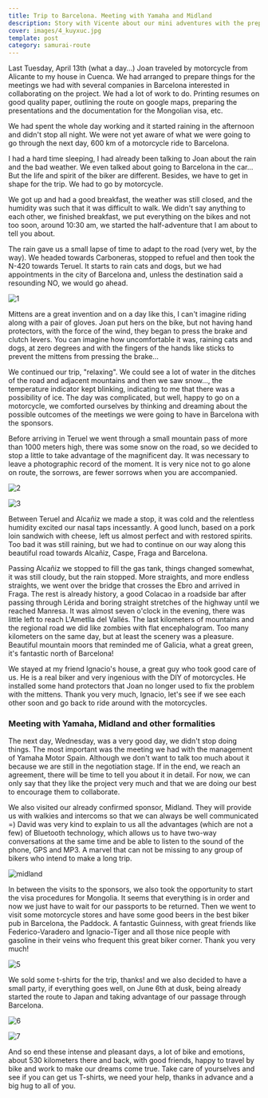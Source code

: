 ```yaml
---
title: Trip to Barcelona. Meeting with Yamaha and Midland
description: Story with Vicente about our mini adventures with the preparations for the trip
cover: images/4_kuyxuc.jpg
template: post
category: samurai-route
---
```


Last Tuesday, April 13th (what a day...) Joan traveled by motorcycle from Alicante to my house in Cuenca. We had arranged to prepare things for the meetings we had with several companies in Barcelona interested in collaborating on the project. We had a lot of work to do. Printing resumes on good quality paper, outlining the route on google maps, preparing the presentations and the documentation for the Mongolian visa, etc.

We had spent the whole day working and it started raining in the afternoon and didn't stop all night. We were not yet aware of what we were going to go through the next day, 600 km of a motorcycle ride to Barcelona.

I had a hard time sleeping, I had already been talking to Joan about the rain and the bad weather. We even talked about going to Barcelona in the car... But the life and spirit of the biker are different. Besides, we have to get in shape for the trip. We had to go by motorcycle.

We got up and had a good breakfast, the weather was still closed, and the humidity was such that it was difficult to walk. We didn't say anything to each other, we finished breakfast, we put everything on the bikes and not too soon, around 10:30 am, we started the half-adventure that I am about to tell you about.

The rain gave us a small lapse of time to adapt to the road (very wet, by the way). We headed towards Carboneras, stopped to refuel and then took the N-420 towards Teruel. It starts to rain cats and dogs, but we had appointments in the city of Barcelona and, unless the destination said a resounding NO, we would go ahead.

![1](/blog/trip-to-barcelona-meet-yamaha-and-midland/images/1_ciiykf.jpg)

Mittens are a great invention and on a day like this, I can't imagine riding along with a pair of gloves. Joan put hers on the bike, but not having hand protectors, with the force of the wind, they began to press the brake and clutch levers. You can imagine how uncomfortable it was, raining cats and dogs, at zero degrees and with the fingers of the hands like sticks to prevent the mittens from pressing the brake...

We continued our trip, "relaxing". We could see a lot of water in the ditches of the road and adjacent mountains and then we saw snow..., the temperature indicator kept blinking, indicating to me that there was a possibility of ice. The day was complicated, but well, happy to go on a motorcycle, we comforted ourselves by thinking and dreaming about the possible outcomes of the meetings we were going to have in Barcelona with the sponsors.

Before arriving in Teruel we went through a small mountain pass of more than 1000 meters high, there was some snow on the road, so we decided to stop a little to take advantage of the magnificent day. It was necessary to leave a photographic record of the moment. It is very nice not to go alone on route, the sorrows, are fewer sorrows when you are accompanied.

![2](/blog/trip-to-barcelona-meet-yamaha-and-midland/images/2_pq7ijg.jpg)

![3](/blog/trip-to-barcelona-meet-yamaha-and-midland/images/3_ztiwhx.jpg)

Between Teruel and Alcañiz we made a stop, it was cold and the relentless humidity excited our nasal taps incessantly. A good lunch, based on a pork loin sandwich with cheese, left us almost perfect and with restored spirits. Too bad it was still raining, but we had to continue on our way along this beautiful road towards Alcañiz, Caspe, Fraga and Barcelona.

Passing Alcañiz we stopped to fill the gas tank, things changed somewhat, it was still cloudy, but the rain stopped. More straights, and more endless straights, we went over the bridge that crosses the Ebro and arrived in Fraga. The rest is already history, a good Colacao in a roadside bar after passing through Lérida and boring straight stretches of the highway until we reached Manresa. It was almost seven o'clock in the evening, there was little left to reach L'Ametlla del Vallés. The last kilometers of mountains and the regional road we did like zombies with flat encephalogram. Too many kilometers on the same day, but at least the scenery was a pleasure. Beautiful mountain moors that reminded me of Galicia, what a great green, it's fantastic north of Barcelona!

We stayed at my friend Ignacio's house, a great guy who took good care of us. He is a real biker and very ingenious with the DIY of motorcycles. He installed some hand protectors that Joan no longer used to fix the problem with the mittens. Thank you very much, Ignacio, let's see if we see each other soon and go back to ride around with the motorcycles.

### Meeting with Yamaha, Midland and other formalities

The next day, Wednesday, was a very good day, we didn't stop doing things. The most important was the meeting we had with the management of Yamaha Motor Spain. Although we don't want to talk too much about it because we are still in the negotiation stage. If in the end, we reach an agreement, there will be time to tell you about it in detail. For now, we can only say that they like the project very much and that we are doing our best to encourage them to collaborate.

We also visited our already confirmed sponsor, Midland. They will provide us with walkies and intercoms so that we can always be well communicated =) David was very kind to explain to us all the advantages (which are not a few) of Bluetooth technology, which allows us to have two-way conversations at the same time and be able to listen to the sound of the phone, GPS and MP3. A marvel that can not be missing to any group of bikers who intend to make a long trip.

![midland](/blog/trip-to-barcelona-meet-yamaha-and-midland/images/midland_pnhvh6.jpg)

In between the visits to the sponsors, we also took the opportunity to start the visa procedures for Mongolia. It seems that everything is in order and now we just have to wait for our passports to be returned. Then we went to visit some motorcycle stores and have some good beers in the best biker pub in Barcelona, the Paddock. A fantastic Guinness, with great friends like Federico-Varadero and Ignacio-Tíger and all those nice people with gasoline in their veins who frequent this great biker corner. Thank you very much!

![5](/blog/trip-to-barcelona-meet-yamaha-and-midland/images/5_w3i0th.jpg)

We sold some t-shirts for the trip, thanks! and we also decided to have a small party, if everything goes well, on June 6th at dusk, being already started the route to Japan and taking advantage of our passage through Barcelona.

![6](/blog/trip-to-barcelona-meet-yamaha-and-midland/images/6_gen06b.jpg)

![7](/blog/trip-to-barcelona-meet-yamaha-and-midland/images/7_ybsedb.jpg)

And so end these intense and pleasant days, a lot of bike and emotions, about 530 kilometers there and back, with good friends, happy to travel by bike and work to make our dreams come true. Take care of yourselves and see if you can get us T-shirts, we need your help, thanks in advance and a big hug to all of you.